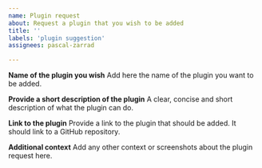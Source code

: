 ```yaml
---
name: Plugin request
about: Request a plugin that you wish to be added
title: ''
labels: 'plugin suggestion'
assignees: pascal-zarrad

---
```


**Name of the plugin you wish**
Add here the name of the plugin you want to be added.

**Provide a short description of the plugin**
A clear, concise and short description of what the plugin can do.

**Link to the plugin**
Provide a link to the plugin that should be added. It should link to a GitHub repository. 

**Additional context**
Add any other context or screenshots about the plugin request here.
